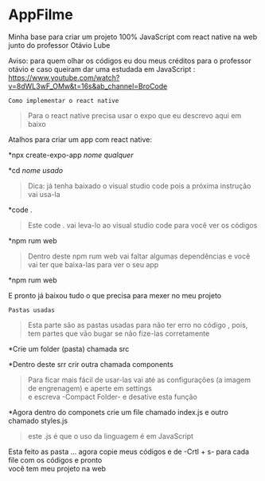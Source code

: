 # AppFilme
Minha base para criar um projeto 100% JavaScript com react native na web junto do professor Otávio Lube

Aviso: para quem olhar os códigos eu dou meus créditos para o professor otávio e caso queiram dar uma estudada em JavaScript : https://www.youtube.com/watch?v=8dWL3wF_OMw&t=16s&ab_channel=BroCode

``Como implementar o react native``

>Para o react native precisa usar o expo que eu descrevo aqui em baixo

Atalhos para criar um app com react native:

*npx create-expo-app *nome qualquer*

*cd *nome usado*

>Dica: já tenha baixado o visual studio code pois a próxima instrução vai usa-la 

*code .

>Este code . vai leva-lo ao visual studio code para você ver os códigos

*npm rum web 

>Dentro deste npm rum web vai faltar algumas dependências e você vai ter que baixa-las para ver o seu app

*npm rum web 

E pronto já baixou tudo o que precisa para mexer no meu projeto

``Pastas usadas``

>Esta parte são as pastas usadas para não ter erro no código , pois, tem partes que vão bugar se não fize-las corretamente

*Crie um folder (pasta) chamada src

*Dentro deste srr crir outra chamada components

><p>Para ficar mais fácil de usar-las vai até as configurações (a imagem de engrenagem) e aperte em settings <br>
>e escreva -Compact Folder- e desative esta função</p>

*Agora dentro do componets crie um file chamado index.js e outro chamado styles.js 

>este .js é que o uso da linguagem é em JavaScript

<p>Esta feito as pasta ... agora copie meus códigos e de -Crtl + s- para cada file com os códigos e pronto <br>
  você tem meu projeto na web</p>


